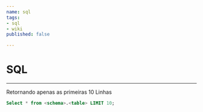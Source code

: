 ```yaml
---
name: sql
tags:
- sql
- wiki
published: false

---
```

# SQL
---
Retornando apenas as primeiras 10 Linhas

```sql
Select * from <schema>.<table> LIMIT 10;
```
